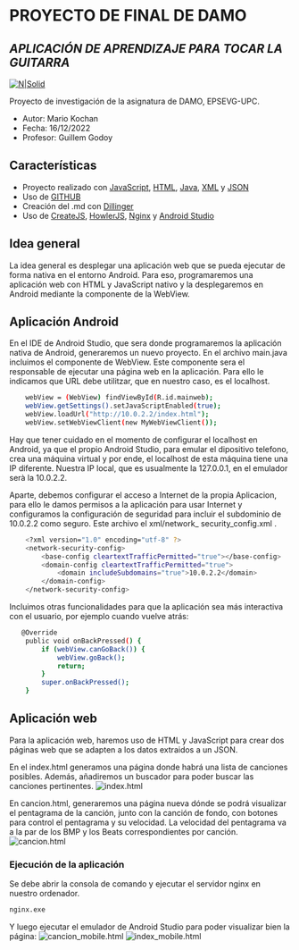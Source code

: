 # PROYECTO DE FINAL DE DAMO
## _APLICACIÓN DE APRENDIZAJE PARA TOCAR LA GUITARRA_

[![N|Solid](https://www.upc.edu/comunicacio/ca/identitat/descarrega-arxius-grafics/fitxers-marca-principal/upc-positiu-p3005.png)](https://www.epsevg.upc.edu/ca/escola)


Proyecto de investigación de la asignatura de DAMO, EPSEVG-UPC.

- Autor: Mario Kochan
- Fecha: 16/12/2022
- Profesor: Guillem Godoy

## Características

- Proyecto realizado con [JavaScript], [HTML], [Java], [XML] y [JSON]
- Uso de [GITHUB]
- Creación del .md con [Dillinger](https://dillinger.io/)
- Uso de [CreateJS], [HowlerJS], [Nginx] y [Android Studio]

## Idea general
La idea general es desplegar una aplicación web que se pueda ejecutar de forma nativa en el entorno Android.
Para eso, programaremos una aplicación web con HTML y JavaScript nativo y la desplegaremos en Android mediante la componente de la WebView.

## Aplicación Android
En el IDE de Android Studio, que sera donde programaremos la aplicación nativa de Android, generaremos un nuevo proyecto. En el archivo main.java incluimos el componente de WebView. Este componente sera el responsable de ejecutar una página web en la aplicación. Para ello le indicamos que URL debe utilitzar, que en nuestro caso, es el localhost. 
```sh
    webView = (WebView) findViewById(R.id.mainweb);
    webView.getSettings().setJavaScriptEnabled(true);
    webView.loadUrl("http://10.0.2.2/index.html");
    webView.setWebViewClient(new MyWebViewClient());
```
Hay que tener cuidado en el momento de configurar el localhost en Android, ya que el propio Android Studio, para emular el dipositivo telefono, crea una máquina virtual y por ende, el localhost de esta máquina tiene una IP diferente. Nuestra IP local, que es usualmente la 127.0.0.1, en el emulador serà la 10.0.2.2.

Aparte, debemos configurar el acceso a Internet de la propia Aplicacion, para ello le damos permisos a la aplicación para usar Internet y configuramos la configuración de seguridad para incluir el subdominio de 10.0.2.2 como seguro. Este archivo el xml/network_ security_config.xml .
```sh
    <?xml version="1.0" encoding="utf-8" ?>
    <network-security-config>
        <base-config cleartextTrafficPermitted="true"></base-config>
        <domain-config cleartextTrafficPermitted="true">
            <domain includeSubdomains="true">10.0.2.2</domain>
        </domain-config>
    </network-security-config>
```
Incluimos otras funcionalidades para que la aplicación sea más interactiva con el usuario, por ejemplo cuando vuelve atrás: 
```sh
   @Override
    public void onBackPressed() {
        if (webView.canGoBack()) {
            webView.goBack();
            return;
        }
        super.onBackPressed();
    }
```

## Aplicación web
Para la aplicación web, haremos uso de HTML y JavaScript para crear dos páginas web que se adapten a los datos extraidos a un JSON. 

En el index.html generamos una página donde habrá una lista de canciones posibles. Además, añadiremos un buscador para poder buscar las canciones pertinentes.
![index.html](https://lh3.googleusercontent.com/pw/AL9nZEX3JXaYAC2KE5rS5tRRvPYxACKiTWHpsMXnOIHSSNPbygsBz6ubgqTt6gxwiP1gO2p1FcDdc1XNb61hF1R0RSIAbE7NAsb9Wzf84sbclpUTdc7d8IRPaZTZcG1vSoe5-GOK8xE36BcNaQkDtt5BFXtM=w480-h845-no?authuser=0 'index.html')

En cancion.html, generaremos una página nueva dónde se podrá visualizar el pentagrama de la canción, junto con la canción de fondo, con botones para control el pentagrama y su velocidad. 
La velocidad del pentagrama va a la par de los BMP y los Beats correspondientes por canción.
![cancion.html](https://lh3.googleusercontent.com/pw/AL9nZEVWu6Xnc1gYGPCMkx4Afb8XpvkBYDM63LHEmhtGTJcQLx1mU4xbs5wT-SuAzAW7SGqZv0eeIt10LDz3J0u-HUGvAWQ1yR8Uj-5Aw0fLT8MklbUsm0NinDCWpCnrF7XAlKK2f-KWRlyIPLUiJeuzsfPw=w471-h853-no?authuser=0 'cancion.html')
### Ejecución de la aplicación
Se debe abrir la consola de comando y ejecutar el servidor nginx en nuestro ordenador.
```sh
nginx.exe
```
Y luego ejecutar el emulador de Android Studio para poder visualizar bien la página:
![cancion_mobile.html](https://lh3.googleusercontent.com/pw/AL9nZEUJpkKLekxTHaJ9rEogiVJqHhKpmyF-xFevm_5FTFpH-uDdJWrdxnaeZvyLlL3GWoRapCCz_5U7TjgMRTUTfUgYTW6zL0QALzrGQm-29BkBWKr37p_JV0m-NI0uKuHQiTt63jrTXMMW7kbU8nzmSIeN=w597-h953-no?authuser=0)
![index_mobile.html](https://lh3.googleusercontent.com/pw/AL9nZEVyEeT4I2jBhPNYZIwTnmv2v8_7MMMQK8gPkWZvsWbdCA3zXyOBJK-c-I8AYvypz8oLsYutEqZ641SiTHQgl6j5rBjwAIVKTRYLlVQ_EdLmC8UvH4FHxbzddJye85AFTBHNiChgMlnB2SqBewcWmPgp=w585-h953-no?authuser=0)



   [GITHUB]: <https://github.com/>
   [JavaScript]: <https://www.javascript.com/>
   [HTML]: <https://www.w3schools.com/html/>
   [CreateJS]: <https://createjs.com/>
   [XML]: <https://es.wikipedia.org/wiki/Extensible_Markup_Language>
   [Java]: <https://www.java.com/es/>
   [JSON]: <https://es.wikipedia.org/wiki/JSON>
   [HowlerJS]: <https://howlerjs.com/>
   [Nginx]: <https://nginx.org/en/>
   [Android Studio]: <>
